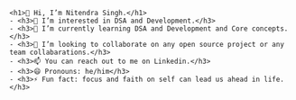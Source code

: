  ```
<h1>👋 Hi, I’m Nitendra Singh.</h1>
- <h3>👀 I’m interested in DSA and Development.</h3>
- <h3>🌱 I’m currently learning DSA and Development and Core concepts.</h3>
- <h3>💞️ I’m looking to collaborate on any open source project or any team collabarations.</h3>
- <h3>📫 You can reach out to me on Linkedin.</h3>
- <h3>😄 Pronouns: he/him</h3>
- <h3>⚡ Fun fact: focus and faith on self can lead us ahead in life.</h3>
```

<!---
nitendra2211/nitendra2211 is a ✨ special ✨ repository because its `README.md` (this file) appears on your GitHub profile.
You can click the Preview link to take a look at your changes.
--->
